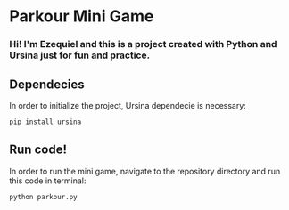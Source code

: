 # Parkour Mini Game

### Hi! I'm Ezequiel and this is a project created with Python and Ursina just for fun and practice.

## Dependecies
In order to initialize the project, Ursina dependecie is necessary:

```bash
pip install ursina
```

## Run code!
In order to run the mini game, navigate to the repository directory and run this code in terminal:
```bash
python parkour.py
```

